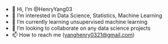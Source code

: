 - 👋 Hi, I’m @HenryYang03
- 👀 I’m interested in Data Science, Statistics, Machine Learning
- 🌱 I’m currently learning unsupervised machine learning
- 💞️ I’m looking to collaborate on any data science projects
- 📫 How to reach me (yanghenry0321@gmail.com)

<!---
HenryYang03/HenryYang03 is a ✨ special ✨ repository because its `README.md` (this file) appears on your GitHub profile.
You can click the Preview link to take a look at your changes.
--->

